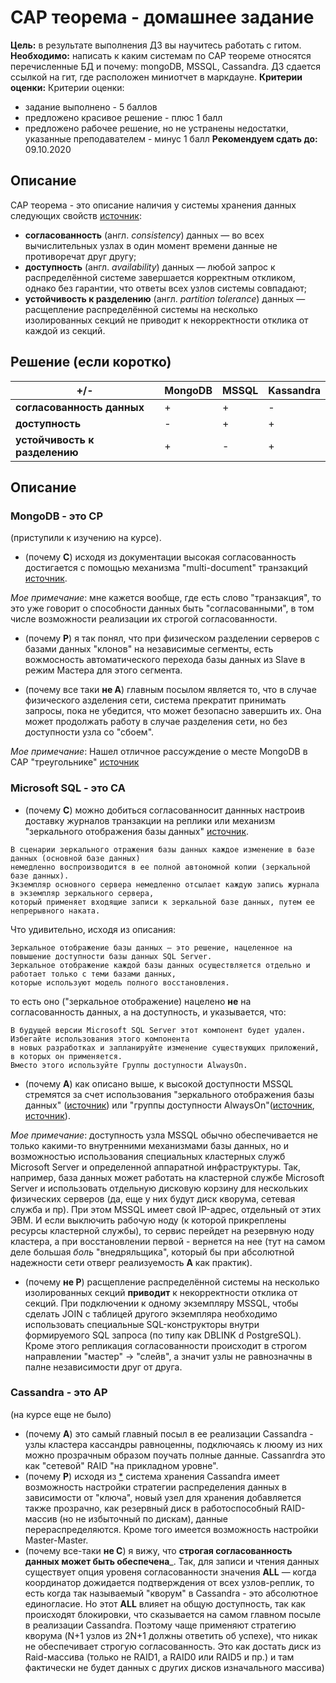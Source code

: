 # CAP теорема - домашнее задание

__Цель:__ в результате выполнения ДЗ вы научитесь работать с гитом.
__Необходимо:__ написать к каким системам по CAP теореме относятся перечисленные БД и почему: mongoDB, MSSQL, Cassandra. ДЗ сдается ссылкой на гит, где расположен миниотчет в маркдауне.
__Критерии оценки:__ Критерии оценки:
- задание выполнено - 5 баллов
- предложено красивое решение - плюс 1 балл
- предложено рабочее решение, но не устранены недостатки, указанные преподавателем - минус 1 балл
__Рекомендуем сдать до:__ 09.10.2020

## Описание

CAP теорема - это описание наличия у системы хранения данных следующих свойств [источник](https://ru.wikipedia.org/wiki/Теорема_CAP):
* __согласованность__ (англ. _consistency_) данных — во всех вычислительных узлах в один момент времени данные не противоречат друг другу;
* __доступность__ (англ. _availability_) данных  — любой запрос к распределённой системе завершается корректным откликом, однако без гарантии, что ответы всех узлов системы совпадают;
* __устойчивость к разделению__ (англ. _partition tolerance_) данных — расщепление распределённой системы на несколько изолированных секций не приводит к некорректности отклика от каждой из секций.


## Решение (если коротко)


+/- | MongoDB | MSSQL | Kassandra
------------ | -------------| -------------| -------------
__согласованность данных__ | + | + | -
__доступность__ | - | + | +
__устойчивость к разделению__ | + | - | + | 


## Описание

### MongoDB - это CP

(приступили к изучению на курсе). 

- (почему __C__) исходя из документации высокая согласованность достигается с помощью механизма "multi-document" транзакций [источник](https://www.mongodb.com/blog/post/multi-document-transactions). 

_Мое примечание_: мне кажется вообще, где есть слово "транзакция", то это уже говорит о способности данных быть "согласованными", в том числе возможности реализации их строгой согласованности.

- (почему __P__) я так понял, что при физическом разделении серверов с базами данных "клонов" на независимые сегменты, есть вожмосность автоматического перехода базы данных из Slave в режим Мастера для этого сегмента.  

- (почему все таки __не A__) главным посылом является то, что в случае физического азделения сети, система прекратит принимать запросы, пока не убедится, что может безопасно завершить их. Она может продолжать работу в случае разделения сети, но без доступности узла со "сбоем".

_Мое примечание_: Нашел отличное рассуждение о месте MongoDB в CAP "треугольнике" [источник](https://stackoverflow.com/a/44440201)

### Microsoft SQL - это CA

- (почему __C__) можно добиться  согласованносит даннных настроив доставку журналов транзакции на реплики или механизм "зеркального отображения базы данных" [источник](https://docs.microsoft.com/ru-ru/sql/database-engine/database-mirroring/database-mirroring-sql-server?view=sql-server-ver15).

```text
В сценарии зеркального отражения базы данных каждое изменение в базе данных (основной базе данных) 
немедленно воспроизводится в ее полной автономной копии (зеркальной базе данных). 
Экземпляр основного сервера немедленно отсылает каждую запись журнала в экземпляр зеркального сервера, 
который применяет входящие записи к зеркальной базе данных, путем ее непрерывного наката. 
```

Что удивительно, исходя из описания:

```text
Зеркальное отображение базы данных — это решение, нацеленное на повышение доступности базы данных SQL Server. 
Зеркальное отображение каждой базы данных осуществляется отдельно и работает только с теми базами данных, 
которые используют модель полного восстановления.
```

то есть оно ("зеркальное отображение) нацелено __не__ на согласованность данных, а на доступность, и указывается, что:

```text
В будущей версии Microsoft SQL Server этот компонент будет удален. Избегайте использования этого компонента 
в новых разработках и запланируйте изменение существующих приложений, в которых он применяется. 
Вместо этого используйте Группы доступности AlwaysOn.
```

- (почему __A__) как описано выше, к высокой доступности MSSQL стремятся за счет использования "зеркального отображения базы данных" ([источник](https://docs.microsoft.com/ru-ru/sql/database-engine/database-mirroring/database-mirroring-sql-server?view=sql-server-ver15)) или "группы доступности AlwaysOn"([источник](https://docs.microsoft.com/ru-ru/sql/database-engine/availability-groups/windows/overview-of-always-on-availability-groups-sql-server?view=sql-server-ver15), [источник](https://docs.microsoft.com/ru-ru/sql/database-engine/availability-groups/windows/always-on-availability-groups-sql-server?view=sql-server-ver15)). 

_Мое примечание_: доступность узла MSSQL обычно обеспечивается не только какими-то внутренними механизмами базы данных, но и возможностью использования специальных кластерных служб Microsoft Server и определенной аппаратной инфраструктуры. Так, например, база данных может работать на кластерной службе Microsoft Server и использовать отдельную дисковую корзину для нескольких физических серверов (да, еще у них будут диск кворума, сетевая служба и пр). При этом MSSQL имеет свой IP-адрес, отдельный от этих ЭВМ. И если выключить рабочую ноду (к которой прикреплены ресурсы кластерной службы), то сервис перейдет на резервную ноду кластера, а при восстановлении первой - вернется на нее (тут на самом деле большая _боль_ "внедряльщика", который бы при абсолютной надежности сети отверг реализуемость __A__ как практик).  

- (почему __не P__) расщепление распределённой системы на несколько изолированных секций __приводит__ к некорректности отклика от секций. При подключении к одному экземпляру MSSQL, чтобы сделать JOIN с таблицей другого экземпляра необходимо использовать специальные SQL-конструкторы внутри формируемого SQL запроса (по типу как DBLINK d PostgreSQL). Кроме этого репликация согласованности происходит в строгом направлении "мастер" -> "слейв", а значит узлы не равнозначны в палне независимости друг от друга.


### Cassandra - это AP

(на курсе еще не было) 

- (почему __A__) это самый главный посыл в ее реализации Cassandra - узлы кластера кассандры равноценны, подключаясь к люому из них можно прозрачным образом поучать полные данные. Cassanrdra это как "сетевой" RAID "на прикладном уровне". 
- (почему __P__) исходя из [\*](https://habr.com/ru/post/155115/) система хранения Cassandra имеет возможность настройки стратегии распределения данных в зависимости от "ключа", новый узел для хранения добавляется также прозрачно, как резервный диск в работоспособный RAID-массив (но не избыточный по дискам), данные перераспределяются. Кроме того имеется возможность настройки Master-Master.
- (почему все-таки __не C__) я вижу, что __строгая согласованность данных может быть обеспечена___. Так, для записи и чтения данных существует опция уровеня согласованности значения __ALL__ — когда координатор дожидается подтверждения от всех узлов-реплик, то есть когда так называемый "кворум" в Cassandra - это абсолютное единогласие. Но этот __ALL__ влияет на общую доступность, так как происходят блокировки, что сказывается на самом главном посыле в реализации Cassandra. Поэтому чаще применяют стратегию кворума (N+1 узлов из 2N+1 должны ответить об успехе), что никак не обеспечивает строгую согласованность. Это как достать диск из Raid-массива (только не RAID1, а RAID0 или RAID5 и пр.) и там фактически не будет данных с других дисков изначального массива)


